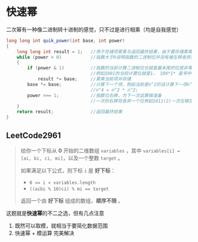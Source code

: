 # 快速幂

二次幂有一种像二进制转十进制的感觉，只不过是进行相乘（均是自我感觉）

```java
long long int quik_power(int base, int power)
{
    long long int result = 1;   //用于存储项累乘与返回最终结果，由于要存储累乘所以要初始化为1
    while (power > 0)           //指数大于0说明指数的二进制位并没有被左移舍弃完毕
    {
        if (power & 1)          //指数的当前计算二进制位也就是最末尾的位是非零位也就是1的时候
                                //例如1001的当前计算位就是1， 100*1* 星号中的1就是当前计算使用的位
            result *= base;     //累乘当前项并存储
        base *= base;           //计算下一个项，例如当前是n^2的话计算下一项n^2的值
                                //n^4 = n^2 * n^2;
        power >>= 1;            //指数位右移，为下一次运算做准备
                                //一次的右移将舍弃一个位例如1011(2)一次左移后变成101(2)
    }
    return result;              //返回最终结果
}

```

## LeetCode2961

> 给你一个下标从 **0** 开始的二维数组 `variables` ，其中 `variables[i] = [ai, bi, ci, mi]`，以及一个整数 `target` 。
>
> 如果满足以下公式，则下标 `i` 是 **好下标**：
>
> - `0 <= i < variables.length`
> - `((aibi % 10)ci) % mi == target`
>
> 返回一个由 **好下标** 组成的数组，**顺序不限** 。

这题就是**快速幂**的不二之选，但有几点注意

1. 既然可以取模，就相当于要简化数据范围
2. 快速幂 + 模运算 完美解决